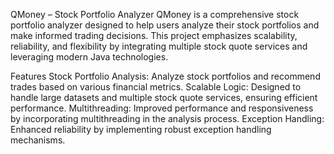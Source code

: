QMoney – Stock Portfolio Analyzer
QMoney is a comprehensive stock portfolio analyzer designed to help users analyze their stock portfolios and make informed trading decisions. This project emphasizes scalability, reliability, and flexibility by integrating multiple stock quote services and leveraging modern Java technologies.

Features
Stock Portfolio Analysis: Analyze stock portfolios and recommend trades based on various financial metrics.
Scalable Logic: Designed to handle large datasets and multiple stock quote services, ensuring efficient performance.
Multithreading: Improved performance and responsiveness by incorporating multithreading in the analysis process.
Exception Handling: Enhanced reliability by implementing robust exception handling mechanisms.
